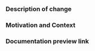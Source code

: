 <!--

Pre-flight checklist

- [ ] PR name follows standards defined in the [Contributing Guideline](https://github.com/tdelavoux/Atom/blob/main/README.md)
- [ ] If this PR is not ready yet for review, please mark it as [draft PR](https://docs.github.com/en/pull-requests/collaborating-with-pull-requests/proposing-changes-to-your-work-with-pull-requests/about-pull-requests#draft-pull-requests)

-->

### Description of change
<!-- Describe your changes in details. -->


### Motivation and Context
<!-- Why is this change required? What problem does it solve? If it fixes an open issue, please link to the issue here. -->


### Documentation preview link
<!-- Please link the related page(s) of the documentation preview built by the CI -->
